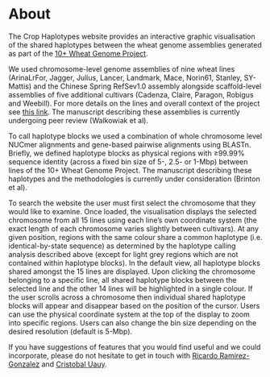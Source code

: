 # About

The Crop Haplotypes website provides an interactive graphic visualisation of the shared haplotypes between the wheat genome assemblies generated as part of the [10+ Wheat Genome Project](http://www.10wheatgenomes.com/).

We used chromosome-level genome assemblies of nine wheat lines (ArinaLrFor, Jagger, Julius, Lancer, Landmark, Mace, Norin61, Stanley, SY-Mattis) and the Chinese Spring RefSev1.0 assembly alongside scaffold-level assemblies of five additional cultivars (Cadenza, Claire, Paragon, Robigus and Weebill). For more details on the lines and overall context of the project see [this link](http://www.10wheatgenomes.com/progress/). The manuscript describing these assemblies is currently undergoing peer review (Walkowiak et al).

To call haplotype blocks we used a combination of whole chromosome level NUCmer alignments and gene-based pairwise alignments using BLASTn. Briefly, we defined haplotype blocks as physical regions with ≥99.99% sequence identity (across a fixed bin size of 5-, 2.5- or 1-Mbp) between lines of the 10+ Wheat Genome Project. The manuscript describing these haplotypes and the methodologies is currently under consideration (Brinton et al).

To search the website the user must first select the chromosome that they would like to examine. Once loaded, the visualisation displays the selected chromosome from all 15 lines using each line’s own coordinate system (the exact length of each chromosome varies slightly between cultivars). At any given position, regions with the same colour share a common haplotype (i.e. identical-by-state sequence) as determined by the haplotype calling analysis described above (except for light grey regions which are not contained within haplotype blocks). In the default view, all haplotype blocks shared amongst the 15 lines are displayed. Upon clicking the chromosome belonging to a specific line, all shared haplotype blocks between the selected line and the other 14 lines will be highlighted in a single colour. If the user scrolls across a chromosome then individual shared haplotype blocks will appear and disappear based on the position of the cursor. Users can use the physical coordinate system at the top of the display to zoom into specific regions. Users can also change the bin size depending on the desired resolution (default is 5-Mbp).

If you have suggestions of features that you would find useful and we could incorporate, please do not hesitate to get in touch with [Ricardo Ramirez-Gonzalez](mailto:Ricardo.Ramirez-Gonzalez@jic.ac.uk) and [Cristobal Uauy](mailto:Cristobal.Uauy@jic.ac.uk).